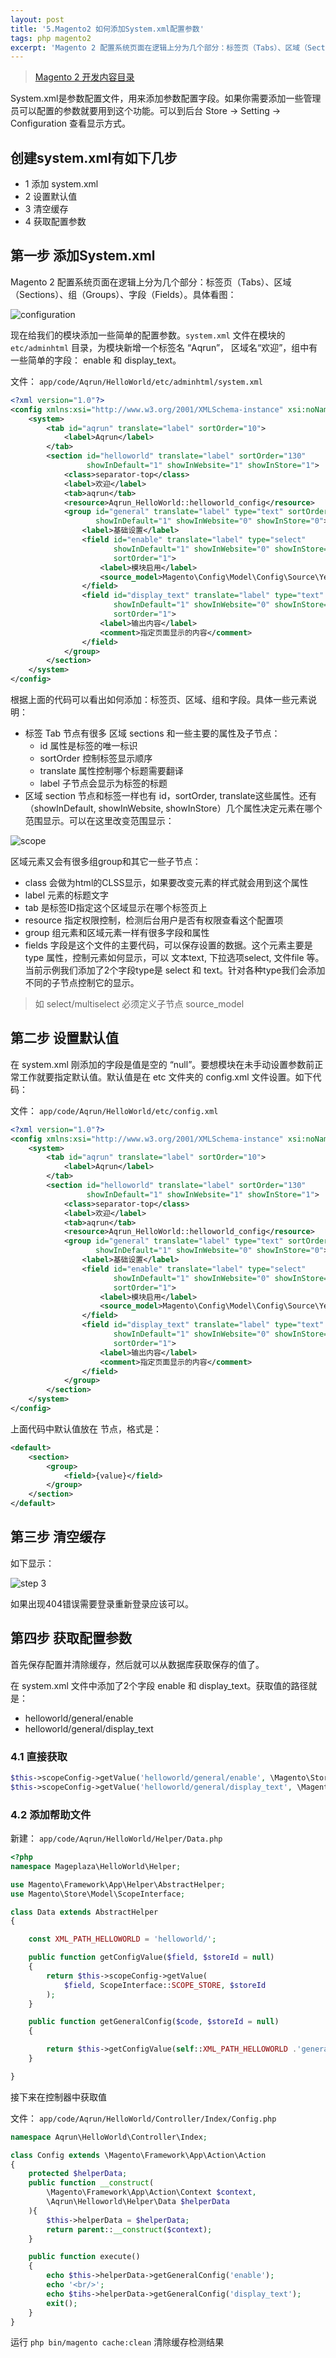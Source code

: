 ```yaml
---
layout: post
title: '5.Magento2 如何添加System.xml配置参数'
tags: php magento2
excerpt: 'Magento 2 配置系统页面在逻辑上分为几个部分：标签页（Tabs）、区域（Sections）、组（Groups）、字段（Fields）'
---
```


> [Magento 2 开发内容目录](/2020/02/02/0.magento-menu.html)

System.xml是参数配置文件，用来添加参数配置字段。如果你需要添加一些管理员可以配置的参数就要用到这个功能。可以到后台 Store -> Setting -> Configuration 查看显示方式。

## 创建system.xml有如下几步

* 1 添加 system.xml
* 2 设置默认值 
* 3 清空缓存
* 4 获取配置参数

## 第一步 添加System.xml

Magento 2 配置系统页面在逻辑上分为几个部分：标签页（Tabs）、区域（Sections）、组（Groups）、字段（Fields）。具体看图：

![configuration](/public/images/magento2/5-config-sections.png)

现在给我们的模块添加一些简单的配置参数。`system.xml` 文件在模块的 `etc/adminhtml` 目录，为模块新增一个标签名 “Aqrun”， 区域名“欢迎”，组中有一些简单的字段： enable 和 display_text。

文件： `app/code/Aqrun/HelloWorld/etc/adminhtml/system.xml`

```xml
<?xml version="1.0"?>
<config xmlns:xsi="http://www.w3.org/2001/XMLSchema-instance" xsi:noNamespaceSchemaLocation="urn:magento:module:Magento_Config:etc/system_file.xsd">
    <system>
        <tab id="aqrun" translate="label" sortOrder="10">
            <label>Aqrun</label>
        </tab>
        <section id="helloworld" translate="label" sortOrder="130"
                 showInDefault="1" showInWebsite="1" showInStore="1">
            <class>separator-top</class>
            <label>欢迎</label>
            <tab>aqrun</tab>
            <resource>Aqrun_HelloWorld::helloworld_config</resource>
            <group id="general" translate="label" type="text" sortOrder="10"
                   showInDefault="1" showInWebsite="0" showInStore="0">
                <label>基础设置</label>
                <field id="enable" translate="label" type="select"
                       showInDefault="1" showInWebsite="0" showInStore="0"
                       sortOrder="1">
                    <label>模块启用</label>
                    <source_model>Magento\Config\Model\Config\Source\Yesno</source_model>
                </field>
                <field id="display_text" translate="label" type="text"
                       showInDefault="1" showInWebsite="0" showInStore="0"
                       sortOrder="1">
                    <label>输出内容</label>
                    <comment>指定页面显示的内容</comment>
                </field>
            </group>
        </section>
    </system>
</config>
```

根据上面的代码可以看出如何添加：标签页、区域、组和字段。具体一些元素说明：

* 标签 Tab 节点有很多 区域 sections 和一些主要的属性及子节点：
    * id 属性是标签的唯一标识
    * sortOrder 控制标签显示顺序
    * translate 属性控制哪个标题需要翻译
    * label 子节点会显示为标签的标题
* 区域 section 节点和标签一样也有 id，sortOrder, translate这些属性。还有（showInDefault, showInWebsite, showInStore）几个属性决定元素在哪个范围显示。可以在这里改变范围显示：

![scope](/public/images/magento2/5-scope.png)

区域元素又会有很多组group和其它一些子节点：

* class 会做为html的CLSS显示，如果要改变元素的样式就会用到这个属性
* label 元素的标题文字
* tab 是标签ID指定这个区域显示在哪个标签页上
* resource 指定权限控制，检测后台用户是否有权限查看这个配置项
* group 组元素和区域元素一样有很多字段和属性
* fields 字段是这个文件的主要代码，可以保存设置的数据。这个元素主要是 type 属性，控制元素如何显示，可以 文本text, 下拉选项select, 文件file 等。当前示例我们添加了2个字段type是 select 和 text。针对各种type我们会添加不同的子节点控制它的显示。

> 如 select/multiselect 必须定义子节点 source_model

## 第二步 设置默认值 

在 system.xml 刚添加的字段是值是空的 “null”。要想模块在未手动设置参数前正常工作就要指定默认值。默认值是在 etc 文件夹的 config.xml 文件设置。如下代码：

文件： `app/code/Aqrun/HelloWorld/etc/config.xml`

```xml
<?xml version="1.0"?>
<config xmlns:xsi="http://www.w3.org/2001/XMLSchema-instance" xsi:noNamespaceSchemaLocation="urn:magento:module:Magento_Config:etc/system_file.xsd">
    <system>
        <tab id="aqrun" translate="label" sortOrder="10">
            <label>Aqrun</label>
        </tab>
        <section id="helloworld" translate="label" sortOrder="130"
                 showInDefault="1" showInWebsite="1" showInStore="1">
            <class>separator-top</class>
            <label>欢迎</label>
            <tab>aqrun</tab>
            <resource>Aqrun_HelloWorld::helloworld_config</resource>
            <group id="general" translate="label" type="text" sortOrder="10"
                   showInDefault="1" showInWebsite="0" showInStore="0">
                <label>基础设置</label>
                <field id="enable" translate="label" type="select"
                       showInDefault="1" showInWebsite="0" showInStore="0"
                       sortOrder="1">
                    <label>模块启用</label>
                    <source_model>Magento\Config\Model\Config\Source\Yesno</source_model>
                </field>
                <field id="display_text" translate="label" type="text"
                       showInDefault="1" showInWebsite="0" showInStore="0"
                       sortOrder="1">
                    <label>输出内容</label>
                    <comment>指定页面显示的内容</comment>
                </field>
            </group>
        </section>
    </system>
</config>
```

上面代码中默认值放在 <default> 节点，格式是：

```xml
<default>
    <section>
        <group>
            <field>{value}</field>
        </group>
    </section>
</default>
```

## 第三步 清空缓存

如下显示：

![step 3](/public/images/magento2/5-config-result.png)

如果出现404错误需要登录重新登录应该可以。

## 第四步 获取配置参数

首先保存配置并清除缓存，然后就可以从数据库获取保存的值了。

在 system.xml 文件中添加了2个字段 enable 和 display_text。获取值的路径就是：

* helloworld/general/enable
* helloworld/general/display_text

### 4.1 直接获取

```php
$this->scopeConfig->getValue('helloworld/general/enable', \Magento\Store\Model\ScopeInterface::SCOPE_STORE);
$this->scopeConfig->getValue('helloworld/general/display_text', \Magento\Store\Model\ScopeInterface::SCOPE_STORE);
```

### 4.2 添加帮助文件

新建： `app/code/Aqrun/HelloWorld/Helper/Data.php`

```php
<?php
namespace Mageplaza\HelloWorld\Helper;

use Magento\Framework\App\Helper\AbstractHelper;
use Magento\Store\Model\ScopeInterface;

class Data extends AbstractHelper
{

	const XML_PATH_HELLOWORLD = 'helloworld/';

	public function getConfigValue($field, $storeId = null)
	{
		return $this->scopeConfig->getValue(
			$field, ScopeInterface::SCOPE_STORE, $storeId
		);
	}

	public function getGeneralConfig($code, $storeId = null)
	{

		return $this->getConfigValue(self::XML_PATH_HELLOWORLD .'general/'. $code, $storeId);
	}

}
```

接下来在控制器中获取值 

文件： `app/code/Aqrun/HelloWorld/Controller/Index/Config.php`

```php
namespace Aqrun\HelloWorld\Controller\Index;

class Config extends \Magento\Framework\App\Action\Action
{
    protected $helperData;
    public function __construct(
        \Magento\Framework\App\Action\Context $context,
        \Aqrun\Helloworld\Helper\Data $helperData
    ){
        $this->helperData = $helperData;
        return parent::__construct($context);
    }

    public function execute()
    {
        echo $this->helperData->getGeneralConfig('enable');
        echo '<br/>';
        echo $tihs->helperData->getGeneralConfig('display_text');
        exit();
    }
}
```

运行 `php bin/magento cache:clean` 清除缓存检测结果